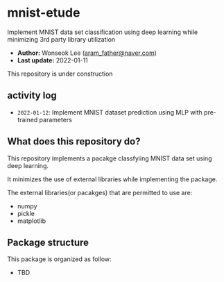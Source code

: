 # mnist-etude
Implement MNIST data set classification using deep learning while minimizing 3rd party library utilization

- **Author:** Wonseok Lee (aram_father@naver.com)
- **Last update:** 2022-01-11

This repository is under construction

## activity log

- `2022-01-12`: Implement MNIST dataset prediction using MLP with pre-trained parameters


## What does this repository do?

This repository implements a pacakge classfyiing MNIST data set using deep learning.

It minimizes the use of external libraries while implementing the package.

The external libraries(or pacakges) that are permitted to use are:

- numpy
- pickle
- matplotlib

## Package structure

This package is organized as follow:

- TBD